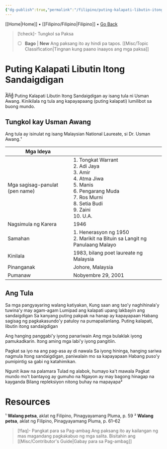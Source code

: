 ```yaml
---
{"dg-publish":true,"permalink":"/filipino/puting-kalapati-libutin-itong-sandaigdigan/"}
---
```



[[Home\|Home]] • [[Filipino/Filipino\|Filipino]] • <a href="javascript:history.back()">Go Back</a>

>[!check]- Tungkol sa Paksa
>- [ ] **Bago** | **New**
>Ang paksang ito ay hindi pa tapos.
>[[Misc/Topic Classification\|Tingnan kung paano inaayos ang mga paksa]]

# Puting Kalapati Libutin Itong Sandaigdigan

<div style="font-variant: small-caps; margin-bottom: -24px;">tula</div>

Ang Puting Kalapati Libutin Itong Sandaigdigan ay isang tula ni Usman Awang. Kinikilala ng tula ang kapayapaang (puting kalapati) lumilibot sa buong mundo. 

## Tungkol kay Usman Awang
Ang tula ay isinulat ng isang Malaysian National Laureate, si Dr. Usman Awang.¹

| Mga Ideya                      |                                                                                                                                                        |
| ------------------------------ | ------------------------------------------------------------------------------------------------------------------------------------------------------ |
| Mga sagisag-panulat (pen name) | 1. Tongkat Warrant<br>2. Adi Jaya<br>3. Amir<br>4. Atma Jiwa<br>5. Manis<br>6. Pengarang Muda<br>7. Ros Murni<br>8. Setia Budi<br>9. Zaini<br>10. U.A. |
| Nagsimula ng Karera            | 1946                                                                                                                                                   |
| Samahan                        | 1. Henerasyon ng 1950<br>2. Marikit na Bituin sa Langit ng Panulaang Malayo                                                                            |
| Kinilala                       | 1983, bilang poet laureate ng Malaysia                                                                                                                 |
| Pinanganak                     | Johore, Malaysia                                                                                                                                       |
| Pumanaw                        | Nobyembre 29, 2001                                                                                                                                     |


## Ang Tula
Sa mga pangyayaring walang katiyakan, 
Kung saan ang tao'y naghihinala'y tuwina'y may agam-agam
Lumipad ang kalapati upang lakbayin ang sandaigdigan 
Sa kanyang puting pakpak na hanap ay kapayapaan 
Habang sagisag ng pagkakasundo'y patuloy na pumapailanlang. 
Puting kalapati, libutin itong sandaigdigan

Ang hanging panggabi'y iyong panariwain 
Ang mga bulaklak iyong pamukadkarin.
Itong aming mga labi'y iyong pangitiin.

Pagkat sa iyo na ang pag-asa ay di nawala
Sa iyong hininga, hanging sariwa nagmula
Itong sandaigdigan, paniwalain mo sa kapayapaan
Habang puso'y pumipintig sa gabi ng katahimikan.

Ngunit ikaw na palamara
Tulad ng alabok, humayo ka't mawala
Pagkat mundo mo't bantayog ay gumuho na
Ngayon ay may bagong hinagap na kayganda 
Bilang repleksiyon nitong buhay na mapayapa²

# Resources
 ¹  **Walang petsa**, aklat ng Filipino, Pinagyayamang Pluma, p. 59
² **Walang petsa**, aklat ng Filipino, Pinagyayamang Pluma, p. 61–62

>[!faq]- Pangkat para sa Pag-ambag
>Ang paksang ito ay kailangan ng mas magandang pagkakabuo ng mga salita. Bisitahin ang [[Misc/Contributor's Guide\|Gabay para sa Pag-ambag]]

